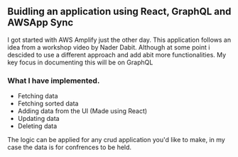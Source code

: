 ## Buidling an application using React, GraphQL and AWSApp Sync

I got started with AWS Amplify just the other day. This application follows an idea from a workshop video by Nader Dabit.
Although at some point i descided to use a different approach and add abit more functionalities. My key focus in documenting this will be on GraphQL

### What I have implemented.

- Fetching data
- Fetching sorted data
- Adding data from the UI (Made using React)
- Updating data
- Deleting data

The logic can be applied for any crud application you'd like to make, in my case the data is for confrences to be held.
